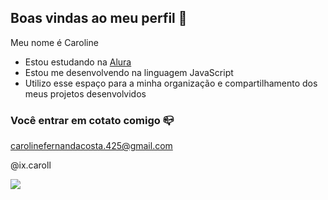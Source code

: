 ## Boas vindas ao meu perfil 💙

Meu nome é Caroline

- Estou estudando na [Alura](https://www.alura.com.br)
- Estou me desenvolvendo na linguagem JavaScript
- Utilizo esse espaço para a minha organização e compartilhamento dos meus projetos desenvolvidos

### Você entrar em cotato comigo 📪

carolinefernandacosta.425@gmail.com

@ix.caroll

![](https://media1.tenor.com/m/KbmtcXiv23kAAAAd/corinthiano-corinthians-2024.gif)

